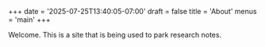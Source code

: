 +++
date = '2025-07-25T13:40:05-07:00'
draft = false
title = 'About'
menus = 'main'
+++

Welcome. This is a site that is being used to park research notes.
